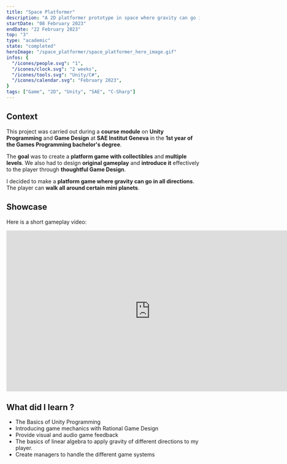 ```yaml
---
title: "Space Platformer"
description: "A 2D platformer prototype in space where gravity can go in many direction."
startDate: "08 February 2023"
endDate: "22 February 2023"
top: "3"
type: "academic"
state: "completed"
heroImage: "/space_platformer/space_platformer_hero_image.gif"
infos: {
  "/icones/people.svg": "1",
  "/icones/clock.svg": "2 weeks",
  "/icones/tools.svg": "Unity/C#",
  "/icones/calendar.svg": "February 2023",
}
tags: ["Game", "2D", "Unity", "SAE", "C-Sharp"]
---
```


## Context
This project was carried out during a **course module** on **Unity Programming** and **Game Design** at **SAE Institut Geneva** in the **1st year of the Games Programming bachelor's degree**.

The **goal** was to create a **platform game with collectibles** and **multiple levels**. We also had to design **original gameplay** and **introduce it** effectively to the player through **thoughtful Game Design**.

I decided to make a **platform game where gravity can go in all directions**. The player can **walk all around certain mini planets**.

## Showcase
Here is a short gameplay video:
<iframe width="750" height="420" src="https://www.youtube.com/embed/s95d7DD5NvE?si=gSRjdner6eDXUoiz" title="YouTube video player" frameborder="0" allow="accelerometer; autoplay; clipboard-write; encrypted-media; gyroscope; picture-in-picture; web-share" referrerpolicy="strict-origin-when-cross-origin" allowfullscreen></iframe>

## What did I learn ?
- The Basics of Unity Programming
- Introducing game mechanics with Rational Game Design
- Provide visual and audio game feedback
- The basics of linear algebra to apply gravity of different directions to my player.
- Create managers to handle the different game systems